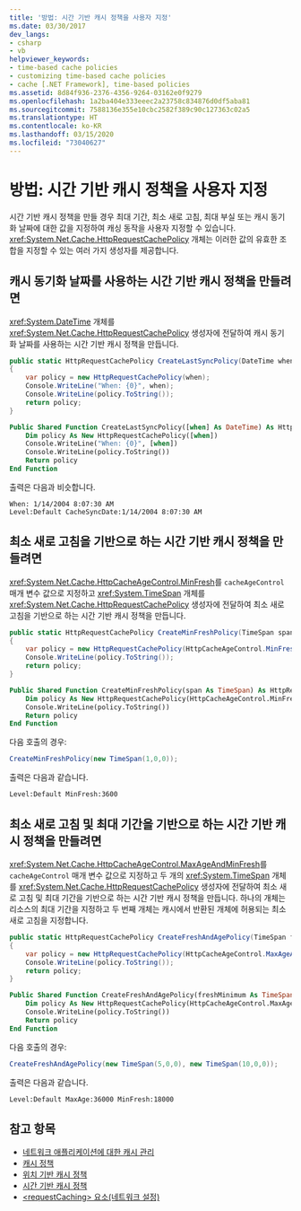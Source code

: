 ```yaml
---
title: '방법: 시간 기반 캐시 정책을 사용자 지정'
ms.date: 03/30/2017
dev_langs:
- csharp
- vb
helpviewer_keywords:
- time-based cache policies
- customizing time-based cache policies
- cache [.NET Framework], time-based policies
ms.assetid: 8d84f936-2376-4356-9264-03162e0f9279
ms.openlocfilehash: 1a2ba404e333eeec2a23758c834876d0df5aba81
ms.sourcegitcommit: 7588136e355e10cbc2582f389c90c127363c02a5
ms.translationtype: HT
ms.contentlocale: ko-KR
ms.lasthandoff: 03/15/2020
ms.locfileid: "73040627"
---
```

# <a name="how-to-customize-a-time-based-cache-policy"></a>방법: 시간 기반 캐시 정책을 사용자 지정

시간 기반 캐시 정책을 만들 경우 최대 기간, 최소 새로 고침, 최대 부실 또는 캐시 동기화 날짜에 대한 값을 지정하여 캐싱 동작을 사용자 지정할 수 있습니다. <xref:System.Net.Cache.HttpRequestCachePolicy> 개체는 이러한 값의 유효한 조합을 지정할 수 있는 여러 가지 생성자를 제공합니다.

## <a name="to-create-a-time-based-cache-policy-that-uses-a-cache-synchronization-date"></a>캐시 동기화 날짜를 사용하는 시간 기반 캐시 정책을 만들려면

<xref:System.DateTime> 개체를 <xref:System.Net.Cache.HttpRequestCachePolicy> 생성자에 전달하여 캐시 동기화 날짜를 사용하는 시간 기반 캐시 정책을 만듭니다.

```csharp
public static HttpRequestCachePolicy CreateLastSyncPolicy(DateTime when)
{
    var policy = new HttpRequestCachePolicy(when);
    Console.WriteLine("When: {0}", when);
    Console.WriteLine(policy.ToString());
    return policy;
}
```

```vb
Public Shared Function CreateLastSyncPolicy([when] As DateTime) As HttpRequestCachePolicy
    Dim policy As New HttpRequestCachePolicy([when])
    Console.WriteLine("When: {0}", [when])
    Console.WriteLine(policy.ToString())
    Return policy
End Function
```

출력은 다음과 비슷합니다.

```output
When: 1/14/2004 8:07:30 AM
Level:Default CacheSyncDate:1/14/2004 8:07:30 AM
```

## <a name="to-create-a-time-based-cache-policy-that-is-based-on-minimum-freshness"></a>최소 새로 고침을 기반으로 하는 시간 기반 캐시 정책을 만들려면

<xref:System.Net.Cache.HttpCacheAgeControl.MinFresh>를 `cacheAgeControl` 매개 변수 값으로 지정하고 <xref:System.TimeSpan> 개체를 <xref:System.Net.Cache.HttpRequestCachePolicy> 생성자에 전달하여 최소 새로 고침을 기반으로 하는 시간 기반 캐시 정책을 만듭니다.

```csharp
public static HttpRequestCachePolicy CreateMinFreshPolicy(TimeSpan span)
{
    var policy = new HttpRequestCachePolicy(HttpCacheAgeControl.MinFresh, span);
    Console.WriteLine(policy.ToString());
    return policy;
}
```

```vb
Public Shared Function CreateMinFreshPolicy(span As TimeSpan) As HttpRequestCachePolicy
    Dim policy As New HttpRequestCachePolicy(HttpCacheAgeControl.MinFresh, span)
    Console.WriteLine(policy.ToString())
    Return policy
End Function
```

다음 호출의 경우:

```csharp
CreateMinFreshPolicy(new TimeSpan(1,0,0));
```

출력은 다음과 같습니다.

```output
Level:Default MinFresh:3600
```

## <a name="to-create-a-time-based-cache-policy-that-is-based-on-minimum-freshness-and-maximum-age"></a>최소 새로 고침 및 최대 기간을 기반으로 하는 시간 기반 캐시 정책을 만들려면

<xref:System.Net.Cache.HttpCacheAgeControl.MaxAgeAndMinFresh>를 `cacheAgeControl` 매개 변수 값으로 지정하고 두 개의 <xref:System.TimeSpan> 개체를 <xref:System.Net.Cache.HttpRequestCachePolicy> 생성자에 전달하여 최소 새로 고침 및 최대 기간을 기반으로 하는 시간 기반 캐시 정책을 만듭니다. 하나의 개체는 리소스의 최대 기간을 지정하고 두 번째 개체는 캐시에서 반환된 개체에 허용되는 최소 새로 고침을 지정합니다.

```csharp
public static HttpRequestCachePolicy CreateFreshAndAgePolicy(TimeSpan freshMinimum, TimeSpan ageMaximum)
{
    var policy = new HttpRequestCachePolicy(HttpCacheAgeControl.MaxAgeAndMinFresh, ageMaximum, freshMinimum);
    Console.WriteLine(policy.ToString());
    return policy;
}
```

```vb
Public Shared Function CreateFreshAndAgePolicy(freshMinimum As TimeSpan, ageMaximum As TimeSpan) As HttpRequestCachePolicy
    Dim policy As New HttpRequestCachePolicy(HttpCacheAgeControl.MaxAgeAndMinFresh, ageMaximum, freshMinimum)
    Console.WriteLine(policy.ToString())
    Return policy
End Function
```

다음 호출의 경우:
  
```csharp
CreateFreshAndAgePolicy(new TimeSpan(5,0,0), new TimeSpan(10,0,0));  
```  

출력은 다음과 같습니다.
  
```output
Level:Default MaxAge:36000 MinFresh:18000  
```  
  
## <a name="see-also"></a>참고 항목

- [네트워크 애플리케이션에 대한 캐시 관리](cache-management-for-network-applications.md)
- [캐시 정책](cache-policy.md)
- [위치 기반 캐시 정책](location-based-cache-policies.md)
- [시간 기반 캐시 정책](time-based-cache-policies.md)
- [\<requestCaching> 요소(네트워크 설정)](../configure-apps/file-schema/network/requestcaching-element-network-settings.md)
